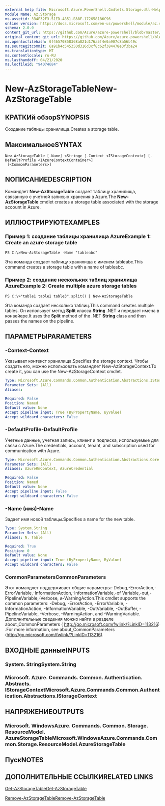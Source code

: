 ```yaml
---
external help file: Microsoft.Azure.PowerShell.Cmdlets.Storage.dll-Help.xml
Module Name: Az.Storage
ms.assetid: 3B4F32F3-51ED-4851-B38F-172658186C96
online version: https://docs.microsoft.com/en-us/powershell/module/az.storage/new-azstoragetable
schema: 2.0.0
content_git_url: https://github.com/Azure/azure-powershell/blob/master/src/Storage/Storage.Management/help/New-AzStorageTable.md
original_content_git_url: https://github.com/Azure/azure-powershell/blob/master/src/Storage/Storage.Management/help/New-AzStorageTable.md
ms.openlocfilehash: 0f46570858368a821d176a5f4e0a907c8a56b49c
ms.sourcegitcommit: 6a91b4c545350d316d3cf8c62f384478e3f3ba24
ms.translationtype: MT
ms.contentlocale: ru-RU
ms.lasthandoff: 04/21/2020
ms.locfileid: "94074684"
---
```

# <span data-ttu-id="5cd4e-101">New-AzStorageTable</span><span class="sxs-lookup"><span data-stu-id="5cd4e-101">New-AzStorageTable</span></span>

## <span data-ttu-id="5cd4e-102">КРАТКИй обзор</span><span class="sxs-lookup"><span data-stu-id="5cd4e-102">SYNOPSIS</span></span>
<span data-ttu-id="5cd4e-103">Создание таблицы хранилища.</span><span class="sxs-lookup"><span data-stu-id="5cd4e-103">Creates a storage table.</span></span>

## <span data-ttu-id="5cd4e-104">Максимальное</span><span class="sxs-lookup"><span data-stu-id="5cd4e-104">SYNTAX</span></span>

```
New-AzStorageTable [-Name] <String> [-Context <IStorageContext>] [-DefaultProfile <IAzureContextContainer>]
 [<CommonParameters>]
```

## <span data-ttu-id="5cd4e-105">NОПИСАНИЕ</span><span class="sxs-lookup"><span data-stu-id="5cd4e-105">DESCRIPTION</span></span>
<span data-ttu-id="5cd4e-106">Командлет **New-AzStorageTable** создает таблицу хранилища, связанную с учетной записью хранения в Azure.</span><span class="sxs-lookup"><span data-stu-id="5cd4e-106">The **New-AzStorageTable** cmdlet creates a storage table associated with the storage account in Azure.</span></span>

## <span data-ttu-id="5cd4e-107">ИЛЛЮСТРИРУЮТ</span><span class="sxs-lookup"><span data-stu-id="5cd4e-107">EXAMPLES</span></span>

### <span data-ttu-id="5cd4e-108">Пример 1: создание таблицы хранилища Azure</span><span class="sxs-lookup"><span data-stu-id="5cd4e-108">Example 1: Create an azure storage table</span></span>
```
PS C:\>New-AzStorageTable -Name "tableabc"
```

<span data-ttu-id="5cd4e-109">Эта команда создает таблицу хранилища с именем tableabc.</span><span class="sxs-lookup"><span data-stu-id="5cd4e-109">This command creates a storage table with a name of tableabc.</span></span>

### <span data-ttu-id="5cd4e-110">Пример 2: создание нескольких таблиц хранилища Azure</span><span class="sxs-lookup"><span data-stu-id="5cd4e-110">Example 2: Create multiple azure storage tables</span></span>
```
PS C:\>"table1 table2 table3".split() | New-AzStorageTable
```

<span data-ttu-id="5cd4e-111">Эта команда создает несколько таблиц.</span><span class="sxs-lookup"><span data-stu-id="5cd4e-111">This command creates multiple tables.</span></span>
<span data-ttu-id="5cd4e-112">Он использует метод **Split** класса **String** .NET и передает имена в конвейере.</span><span class="sxs-lookup"><span data-stu-id="5cd4e-112">It uses the **Split** method of the .NET **String** class and then passes the names on the pipeline.</span></span>

## <span data-ttu-id="5cd4e-113">ПАРАМЕТРЫ</span><span class="sxs-lookup"><span data-stu-id="5cd4e-113">PARAMETERS</span></span>

### <span data-ttu-id="5cd4e-114">-Context</span><span class="sxs-lookup"><span data-stu-id="5cd4e-114">-Context</span></span>
<span data-ttu-id="5cd4e-115">Указывает контекст хранилища.</span><span class="sxs-lookup"><span data-stu-id="5cd4e-115">Specifies the storage context.</span></span>
<span data-ttu-id="5cd4e-116">Чтобы создать его, можно использовать командлет New-AzStorageContext.</span><span class="sxs-lookup"><span data-stu-id="5cd4e-116">To create it, you can use the New-AzStorageContext cmdlet.</span></span>

```yaml
Type: Microsoft.Azure.Commands.Common.Authentication.Abstractions.IStorageContext
Parameter Sets: (All)
Aliases:

Required: False
Position: Named
Default value: None
Accept pipeline input: True (ByPropertyName, ByValue)
Accept wildcard characters: False
```

### <span data-ttu-id="5cd4e-117">-DefaultProfile</span><span class="sxs-lookup"><span data-stu-id="5cd4e-117">-DefaultProfile</span></span>
<span data-ttu-id="5cd4e-118">Учетные данные, учетная запись, клиент и подписка, используемые для связи с Azure.</span><span class="sxs-lookup"><span data-stu-id="5cd4e-118">The credentials, account, tenant, and subscription used for communication with Azure.</span></span>

```yaml
Type: Microsoft.Azure.Commands.Common.Authentication.Abstractions.Core.IAzureContextContainer
Parameter Sets: (All)
Aliases: AzureRmContext, AzureCredential

Required: False
Position: Named
Default value: None
Accept pipeline input: False
Accept wildcard characters: False
```

### <span data-ttu-id="5cd4e-119">-Name (имя)</span><span class="sxs-lookup"><span data-stu-id="5cd4e-119">-Name</span></span>
<span data-ttu-id="5cd4e-120">Задает имя новой таблицы.</span><span class="sxs-lookup"><span data-stu-id="5cd4e-120">Specifies a name for the new table.</span></span>

```yaml
Type: System.String
Parameter Sets: (All)
Aliases: N, Table

Required: True
Position: 0
Default value: None
Accept pipeline input: True (ByPropertyName, ByValue)
Accept wildcard characters: False
```

### <span data-ttu-id="5cd4e-121">CommonParameters</span><span class="sxs-lookup"><span data-stu-id="5cd4e-121">CommonParameters</span></span>
<span data-ttu-id="5cd4e-122">Этот командлет поддерживает общие параметры:-Debug,-ErrorAction,-ErrorVariable,-InformationAction,-InformationVariable,-of Variable,-out,-PipelineVariable,-Verbose, и-WarningAction.</span><span class="sxs-lookup"><span data-stu-id="5cd4e-122">This cmdlet supports the common parameters: -Debug, -ErrorAction, -ErrorVariable, -InformationAction, -InformationVariable, -OutVariable, -OutBuffer, -PipelineVariable, -Verbose, -WarningAction, and -WarningVariable.</span></span> <span data-ttu-id="5cd4e-123">Дополнительные сведения можно найти в разделе about_CommonParameters ( http://go.microsoft.com/fwlink/?LinkID=113216) .</span><span class="sxs-lookup"><span data-stu-id="5cd4e-123">For more information, see about_CommonParameters (http://go.microsoft.com/fwlink/?LinkID=113216).</span></span>

## <span data-ttu-id="5cd4e-124">ВХОДНЫЕ данные</span><span class="sxs-lookup"><span data-stu-id="5cd4e-124">INPUTS</span></span>

### <span data-ttu-id="5cd4e-125">System. String</span><span class="sxs-lookup"><span data-stu-id="5cd4e-125">System.String</span></span>

### <span data-ttu-id="5cd4e-126">Microsoft. Azure. Commands. Common. Authentication. Abstracts. IStorageContext</span><span class="sxs-lookup"><span data-stu-id="5cd4e-126">Microsoft.Azure.Commands.Common.Authentication.Abstractions.IStorageContext</span></span>

## <span data-ttu-id="5cd4e-127">НАПРЯЖЕНИЕ</span><span class="sxs-lookup"><span data-stu-id="5cd4e-127">OUTPUTS</span></span>

### <span data-ttu-id="5cd4e-128">Microsoft. WindowsAzure. Commands. Common. Storage. ResourceModel. AzureStorageTable</span><span class="sxs-lookup"><span data-stu-id="5cd4e-128">Microsoft.WindowsAzure.Commands.Common.Storage.ResourceModel.AzureStorageTable</span></span>

## <span data-ttu-id="5cd4e-129">Пуск</span><span class="sxs-lookup"><span data-stu-id="5cd4e-129">NOTES</span></span>

## <span data-ttu-id="5cd4e-130">ДОПОЛНИТЕЛЬНЫЕ ССЫЛКИ</span><span class="sxs-lookup"><span data-stu-id="5cd4e-130">RELATED LINKS</span></span>

[<span data-ttu-id="5cd4e-131">Get-AzStorageTable</span><span class="sxs-lookup"><span data-stu-id="5cd4e-131">Get-AzStorageTable</span></span>](./Get-AzStorageTable.md)

[<span data-ttu-id="5cd4e-132">Remove-AzStorageTable</span><span class="sxs-lookup"><span data-stu-id="5cd4e-132">Remove-AzStorageTable</span></span>](./Remove-AzStorageTable.md)


